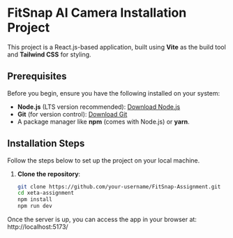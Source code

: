 # FitSnap AI Camera Installation Project

This project is a React.js-based application, built using **Vite** as the build tool and **Tailwind CSS** for styling.

## Prerequisites

Before you begin, ensure you have the following installed on your system:

- **Node.js** (LTS version recommended): [Download Node.js](https://nodejs.org/)
- **Git** (for version control): [Download Git](https://git-scm.com/)
- A package manager like **npm** (comes with Node.js) or **yarn**.

## Installation Steps

Follow the steps below to set up the project on your local machine.

1. **Clone the repository**:

   ```bash
   git clone https://github.com/your-username/FitSnap-Assignment.git
   cd xeta-assignment
   npm install
   npm run dev
Once the server is up, you can access the app in your browser at:
http://localhost:5173/
